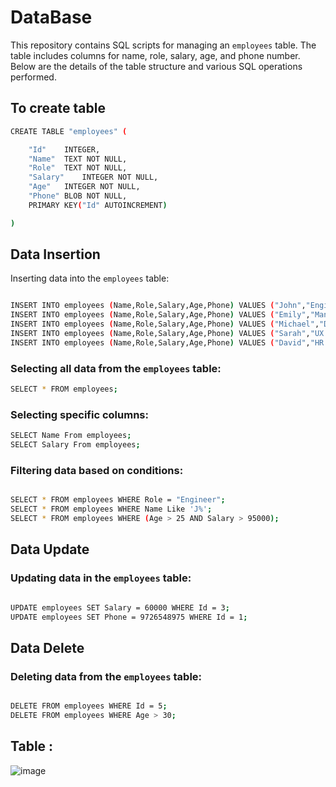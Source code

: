 # DataBase

This repository contains SQL scripts for managing an `employees` table. The table includes columns for name, role, salary, age, and phone number. Below are the details of the table structure and various SQL operations performed.

## To create table
```bash
CREATE TABLE "employees" (

	"Id"	INTEGER,
	"Name"	TEXT NOT NULL,
	"Role"	TEXT NOT NULL,
	"Salary"	INTEGER NOT NULL,
	"Age"	INTEGER NOT NULL,
	"Phone"	BLOB NOT NULL,
	PRIMARY KEY("Id" AUTOINCREMENT)

)
```

## Data Insertion

Inserting data into the `employees` table:

```bash

INSERT INTO employees (Name,Role,Salary,Age,Phone) VALUES ("John","Engineer",90000,28,5551234567);
INSERT INTO employees (Name,Role,Salary,Age,Phone) VALUES ("Emily","Manager",105000,26,5553456789);
INSERT INTO employees (Name,Role,Salary,Age,Phone) VALUES ("Michael","Data Analyst",75000,26,5552345678);
INSERT INTO employees (Name,Role,Salary,Age,Phone) VALUES ("Sarah","UX Designer",85000,30,5554567890);
INSERT INTO employees (Name,Role,Salary,Age,Phone) VALUES ("David","HR Specialist",70000,28,5555678901);

```

 ### Selecting all data from the `employees` table:

```bash
SELECT * FROM employees;
```
### Selecting specific columns:

```bash
SELECT Name From employees;
SELECT Salary From employees;
```

### Filtering data based on conditions:

```bash

SELECT * FROM employees WHERE Role = "Engineer";
SELECT * FROM employees WHERE Name Like 'J%';
SELECT * FROM employees WHERE (Age > 25 AND Salary > 95000);

```
## Data Update

### Updating data in the `employees` table:

```bash

UPDATE employees SET Salary = 60000 WHERE Id = 3;
UPDATE employees SET Phone = 9726548975 WHERE Id = 1;

```

## Data Delete

### Deleting data from the `employees` table:

```bash

DELETE FROM employees WHERE Id = 5;
DELETE FROM employees WHERE Age > 30;

```

## Table :

![image](https://github.com/user-attachments/assets/d6639f53-fcae-4a3c-a7f7-5a2daf9a7ef8)






